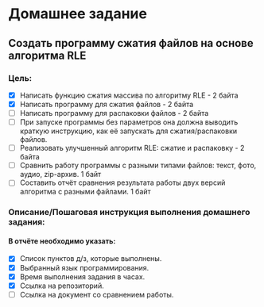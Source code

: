 # Домашнее задание
## Создать программу сжатия файлов на основе алгоритма RLE

### Цель:
- [x] Написать функцию сжатия массива по алгоритму RLE - 2 байта
- [x] Написать программу для сжатия файлов - 2 байта
- [ ] Написать программу для распаковки файлов - 2 байта
- [ ] При запуске программы без параметров она должна выводить краткую инструкцию, как её запускать для сжатия/распаковки файлов.
- [ ] Реализовать улучшенный алгоритм RLE: сжатие и распаковку - 2 байта
- [ ] Сравнить работу программы с разными типами файлов: текст, фото, аудио, zip-архив. 1 байт
- [ ] Составить отчёт сравнения результата работы двух версий алгоритма с разными файлами. 1 байт

### Описание/Пошаговая инструкция выполнения домашнего задания:
#### В отчёте необходимо указать:

- [x] Список пунктов д/з, которые выполнены.
- [x] Выбранный язык программирования.
- [x] Время выполнения задания в часах.
- [x] Ссылка на репозиторий.
- [ ] Ссылка на документ со сравнением работы.
